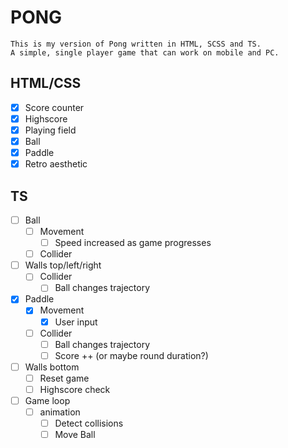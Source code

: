 # PONG

    This is my version of Pong written in HTML, SCSS and TS.
    A simple, single player game that can work on mobile and PC.

## HTML/CSS

- [x] Score counter
- [x] Highscore
- [x] Playing field
- [x] Ball
- [x] Paddle
- [x] Retro aesthetic

## TS

- [ ] Ball
  - [ ] Movement
    - [ ] Speed increased as game progresses
  - [ ] Collider
- [ ] Walls top/left/right
  - [ ] Collider
    - [ ] Ball changes trajectory
- [x] Paddle
  - [x] Movement
    - [x] User input
  - [ ] Collider
    - [ ] Ball changes trajectory
    - [ ] Score ++ (or maybe round duration?)
- [ ] Walls bottom
  - [ ] Reset game
  - [ ] Highscore check
- [ ] Game loop
  - [ ] animation
    - [ ] Detect collisions
    - [ ] Move Ball
